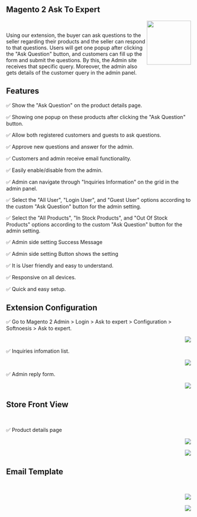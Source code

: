 <article class="markdown-body entry-content container-lg" itemprop="text">
<h1 tabindex="-1" class="heading-element" dir="auto">Magento 2 Ask To Expert</h1>

<p dir="auto"><a target="_blank" href="https://commercemarketplace.adobe.com/softnoesis-asktoexpert.html"><img align="right" width="120" height="120" src="https://commercemarketplace.adobe.com/media/catalog/product/3/f/3fc4_asktoexport.png?width=750&height=360&store=default&image-type=image&fit=bounds" style="max-width: 100%;"></a></p>
<br>
<p dir="auto">Using our extension, the buyer can ask questions to the seller regarding their products and the seller can respond to that questions. Users will get one popup after clicking the "Ask Question" button, and customers can fill up the form and submit the questions. By this, the Admin site receives that specific query. Moreover, the admin also gets details of the customer query in the admin panel.</p>

<h2>Features</h2>

<p>✅ Show the "Ask Question" on the product details page.</p>
<p>✅ Showing one popup on these products after clicking the "Ask Question" button.</p>
<p>✅ Allow both registered customers and guests to ask questions.</p>
<p>✅ Approve new questions and answer for the admin.</p>
<p>✅ Customers and admin receive email functionality.</p>
<p>✅ Easily enable/disable from the admin.</p>
<p>✅ Admin can navigate through "Inquiries Information" on the grid in the admin panel.</p>
<p>✅ Select the "All User", "Login User", and "Guest User" options according to the custom "Ask Question" button for the admin setting.</p>
<p>✅ Select the "All Products", "In Stock Products", and "Out Of Stock Products" options according to the custom "Ask Question" button for the admin setting.</p>
<p>✅ Admin side setting Success Message</p>
<p>✅ Admin side setting Button shows the setting</p>
<p>✅ It is User friendly and easy to understand.</p>
<p>✅ Responsive on all devices.</p>
<p>✅ Quick and easy setup.</p>

<h2>Extension Configuration</h2>

<p>✅ Go to Magento 2 Admin > Login > Ask to expert > Configuration > Softnoesis >
Ask to expert.</p>
<p><img align="right" src="https://commercemarketplace.adobe.com/media/catalog/product/3/7/3756_image2.png" style="max-width: 100%;"/></p>
<p>&nbsp;</p>

<p>✅ Inquiries infomation list.</p>
<p><img align="right" src="https://commercemarketplace.adobe.com/media/catalog/product/2/a/2aa7_image3.png" style="max-width: 100%;"/></p>
<p>&nbsp;</p>

<p>✅ Admin reply form.</p>
<p><img align="right" src="https://commercemarketplace.adobe.com/media/catalog/product/e/f/eff2_image4.png" style="max-width: 100%;"/></p>
<p>&nbsp;</p>

<h2>Store Front View</h2>
<p>&nbsp;</p>
<p>✅ Product details page</p>
<p><img align="right" src="https://commercemarketplace.adobe.com/media/catalog/product/5/d/5d8d_image5.png" style="max-width: 100%;"></p>
<p>&nbsp;</p>

<p><img align="right" src="https://commercemarketplace.adobe.com/media/catalog/product/0/b/0ba7_image6.png" style="max-width: 100%;"></p>
<p>&nbsp;</p>

<h2>Email Template</h2>
<p>&nbsp;</p>
<p><img align="right" src="https://commercemarketplace.adobe.com/media/catalog/product/9/5/957f_image7.png" style="max-width: 100%;"></p>
<p>&nbsp;</p>
<p><img align="right" src="https://commercemarketplace.adobe.com/media/catalog/product/d/9/d9f3_image8.png" style="max-width: 100%;"></p>
</article>
